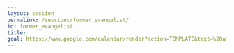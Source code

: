 ```yaml
---
layout: session
permalink: /sessions/former_evangelist/
id: former_evangelist
title: 
gcal: https://www.google.com/calendar/render?action=TEMPLATE&text=%20at%20DevRel/Japan%20CONFERENCE%202022&dates=20220806T161000/20220806T170500&location=https://devrel.dev/japan-2021/view/&trp=true&details=%E3%83%88%E3%83%A9%E3%83%83%E3%82%AFB%20/%2016:10%E3%80%9C17:05%0A%0A%F0%9F%8C%9F%20%E3%82%A4%E3%83%99%E3%83%B3%E3%83%88%E5%8F%82%E5%8A%A0%E7%94%A8URL%0Ahttps://devrel.dev/japan-2022/view/%0A%0A%F0%9F%8C%9F%20%E3%82%BB%E3%83%83%E3%82%B7%E3%83%A7%E3%83%B3%E8%A9%B3%E7%B4%B0%0Ahttps://devrel.dev/japan-2022/sessions/former_evangelist/%0A%0A%F0%9F%8C%9F%20%E3%83%8F%E3%83%83%E3%82%B7%E3%83%A5%E3%82%BF%E3%82%B0%0A%23DevReljpB%0A%0A%F0%9F%8C%9F%20%E8%B3%AA%E5%95%8F%E6%8A%95%E7%A8%BF%EF%BC%88Sli.do%EF%BC%89%0Ahttps://app.sli.do/event/7CGdu7oM7pgzZK58e7iKW8%0A%20%20%0A%F0%9F%8E%A4%20%E3%83%A2%E3%83%87%E3%83%AC%E3%83%BC%E3%82%BF%E3%83%BC%EF%BC%9A%E9%88%B4%E6%9C%A8%20%E7%AB%A0%E5%A4%AA%E9%83%8E@Elastic%0A%F0%9F%97%A3%20%E3%83%91%E3%83%8D%E3%83%AA%E3%82%B9%E3%83%88%EF%BC%9A%0A-%20%E4%BD%90%E3%80%85%E6%9C%A8%20%E5%BF%97%E9%96%80@IBM%0A-%20%E5%A4%A7%E8%B0%B7%20%E7%B4%94@%E3%83%95%E3%83%AA%E3%83%BC%E3%83%A9%E3%83%B3%E3%82%B9%0A-%20BB%EF%BC%88%E5%A4%A7%E7%AB%B9%E9%81%BC%EF%BC%89@%E6%A0%AA%E5%BC%8F%E4%BC%9A%E7%A4%BE%E3%82%B8%E3%83%A7%E3%82%A4%E3%82%BE%E3%83%BC%0A&trp=undefined&trp=true&sprop=
---
```

